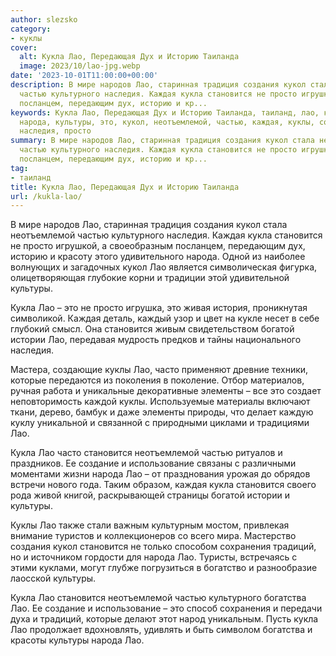 ```yaml
---
author: slezsko
category:
- куклы
cover:
  alt: Кукла Лао, Передающая Дух и Историю Таиланда
  image: 2023/10/lao-jpg.webp
date: '2023-10-01T11:00:00+00:00'
description: В мире народов Лао, старинная традиция создания кукол стала неотъемлемой
  частью культурного наследия. Каждая кукла становится не просто игрушкой, а своеобразным
  посланцем, передающим дух, историю и кр...
keywords: Кукла Лао, Передающая Дух и Историю Таиланда, таиланд, лао, кукла, становится,
  народа, культуры, это, кукол, неотъемлемой, частью, каждая, куклы, создания, культурного,
  наследия, просто
summary: В мире народов Лао, старинная традиция создания кукол стала неотъемлемой
  частью культурного наследия. Каждая кукла становится не просто игрушкой, а своеобразным
  посланцем, передающим дух, историю и кр...
tag:
- таиланд
title: Кукла Лао, Передающая Дух и Историю Таиланда
url: /kukla-lao/
---
```


В мире народов Лао, старинная традиция создания кукол стала неотъемлемой частью культурного наследия. Каждая кукла становится не просто игрушкой, а своеобразным посланцем, передающим дух, историю и красоту этого удивительного народа. Одной из наиболее волнующих и загадочных кукол Лао является символическая фигурка, олицетворяющая глубокие корни и традиции этой удивительной культуры.

Кукла Лао – это не просто игрушка, это живая история, проникнутая символикой. Каждая деталь, каждый узор и цвет на кукле несет в себе глубокий смысл. Она становится живым свидетельством богатой истории Лао, передавая мудрость предков и тайны национального наследия.

Мастера, создающие куклы Лао, часто применяют древние техники, которые передаются из поколения в поколение. Отбор материалов, ручная работа и уникальные декоративные элементы – все это создает неповторимость каждой куклы. Используемые материалы включают ткани, дерево, бамбук и даже элементы природы, что делает каждую куклу уникальной и связанной с природными циклами и традициями Лао.

Кукла Лао часто становится неотъемлемой частью ритуалов и праздников. Ее создание и использование связаны с различными моментами жизни народа Лао – от празднования урожая до обрядов встречи нового года. Таким образом, каждая кукла становится своего рода живой книгой, раскрывающей страницы богатой истории и культуры.

Куклы Лао также стали важным культурным мостом, привлекая внимание туристов и коллекционеров со всего мира. Мастерство создания кукол становится не только способом сохранения традиций, но и источником гордости для народа Лао. Туристы, встречаясь с этими куклами, могут глубже погрузиться в богатство и разнообразие лаосской культуры.

Кукла Лао становится неотъемлемой частью культурного богатства Лао. Ее создание и использование – это способ сохранения и передачи духа и традиций, которые делают этот народ уникальным. Пусть кукла Лао продолжает вдохновлять, удивлять и быть символом богатства и красоты культуры народа Лао.